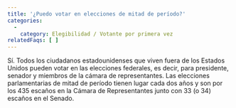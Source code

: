 ```yaml
---
title: '¿Puedo votar en elecciones de mitad de período?'
categories:
  - 
    category: Elegibilidad / Votante por primera vez
relatedFaqs: [ ]
---
```

Sí. Todos los ciudadanos estadounidenses que viven fuera de los Estados Unidos pueden votar en las elecciones federales, es decir, para presidente, senador y miembros de la cámara de representantes. Las elecciones parlamentarias de mitad de período tienen lugar cada dos años y son por los 435 escaños en la Cámara de Representantes junto con 33 (o 34) escaños en el Senado.